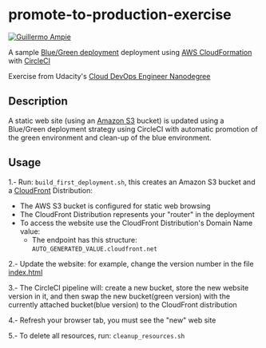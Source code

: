 # promote-to-production-exercise

[![Guillermo Ampie](https://circleci.com/gh/guillermo-ampie/promote-to-production-exercise.svg?style=shield)](https://github.com/guillermo-ampie/promote-to-production-exercise)

A sample [Blue/Green deployment](https://en.wikipedia.org/wiki/Blue-green_deployment) deployment using [AWS CloudFormation](https://aws.amazon.com/cloudformation/) with [CircleCI](https://www.circleci.com/)

Exercise from Udacity's [Cloud DevOps Engineer Nanodegree](https://www.udacity.com/course/cloud-dev-ops-nanodegree--nd9991)

## Description

A static web site (using an [Amazon S3](https://aws.amazon.com/s3/) bucket) is updated using a Blue/Green deployment strategy using CircleCI
with automatic promotion of the green environment and clean-up of the blue environment.

## Usage

1.- Run: `build_first_deployment.sh`, this creates an Amazon S3 bucket and a [CloudFront](https://aws.amazon.com/cloudfront/) Distribution:

* The AWS S3 bucket is configured for static web browsing
* The CloudFront Distribution represents your "router" in the deployment
* To access the website use the CloudFront Distribution's Domain Name value:
  * The endpoint has this structure: `AUTO_GENERATED_VALUE.cloudfront.net`

2.- Update the website: for example, change the version number in the file [index.html](./index.html)

3.- The CircleCI pipeline will: create a new bucket, store the new website version in it, and then swap the new bucket(green version) with the currently attached bucket(blue version) to the CloudFront distribution

4.- Refresh your browser tab, you must see the "new" web site

5.- To delete all resources, run: `cleanup_resources.sh`
